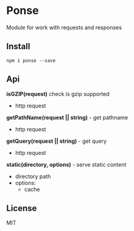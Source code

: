 Ponse
=====

Module for work with requests and responses

## Install

`npm i ponse --save`

## Api

**isGZIP(request)** check is gzip supported
- http request
    
**getPathName(request || string)** - get pathname
- http request

**getQuery(request || string)** - get query
- http request

**static(directory, options)** - serve static content
- directory path
- options: 
    - cache

## License

MIT

